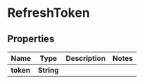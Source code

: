 

# RefreshToken

## Properties

Name | Type | Description | Notes
------------ | ------------- | ------------- | -------------
**token** | **String** |  | 




